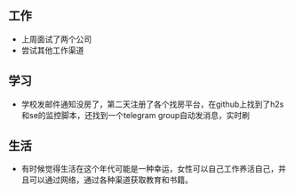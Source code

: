 ## 工作
- 上周面试了两个公司
- 尝试其他工作渠道

## 学习
- 学校发邮件通知没房了，第二天注册了各个找房平台，在github上找到了h2s和se的监控脚本，还找到一个telegram group自动发消息，实时刷

## 生活
- 有时候觉得生活在这个年代可能是一种幸运，女性可以自己工作养活自己，并且可以通过网络，通过各种渠道获取教育和书籍。
